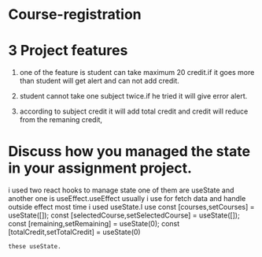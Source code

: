 # Course-registration

# 3 Project features
1. one of the feature is student can take maximum 20 credit.if it goes more than student will get alert and can not add credit.

2. student cannot take one subject twice.if he tried it will give error alert.

3. according to subject credit it will add total credit and credit will reduce from the remaning credit,

# Discuss how you managed the state in your assignment project.

i used two react hooks to manage state one of them are useState and another one is useEffect.useEffect usually i use for fetch data and handle outside effect most time i used useState.I use const [courses,setCourses] = useState([]);
    const [selectedCourse,setSelectedCourse] = useState([]);
    const [remaining,setRemaining] = useState(0);
    const [totalCredit,setTotalCredit] = useState(0)

    these useState.



